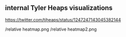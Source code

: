 ## internal Tyler Heaps visualizations

https://twitter.com/tjheaps/status/1247247143045382144

/relative heatmap.png
/relative heatmap2.png
